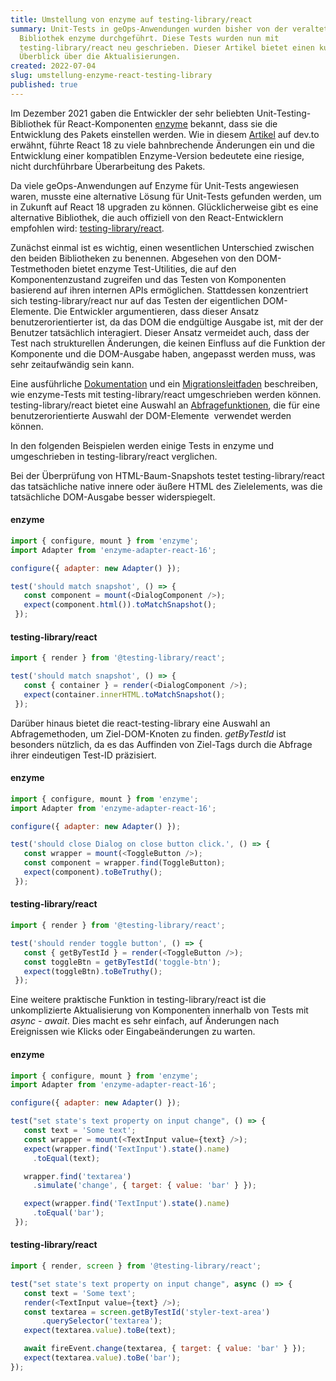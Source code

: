 ```yaml
---
title: Umstellung von enzyme auf testing-library/react
summary: Unit-Tests in geOps-Anwendungen wurden bisher von der veralteten
  Bibliothek enzyme durchgeführt. Diese Tests wurden nun mit
  testing-library/react neu geschrieben. Dieser Artikel bietet einen kurzen
  Überblick über die Aktualisierungen.
created: 2022-07-04
slug: umstellung-enzyme-react-testing-library
published: true
---
```

Im Dezember 2021 gaben die Entwickler der sehr beliebten Unit-Testing-Bibliothek für React-Komponenten [enzyme](https://enzymejs.github.io/enzyme/) bekannt, dass sie die Entwicklung des Pakets einstellen werden. Wie in diesem [Artikel](https://dev.to/wojtekmaj/enzyme-is-dead-now-what-ekl) auf dev.to erwähnt, führte React 18 zu viele bahnbrechende Änderungen ein und die Entwicklung einer kompatiblen Enzyme-Version bedeutete eine riesige, nicht durchführbare Überarbeitung des Pakets.

Da viele geOps-Anwendungen auf Enzyme für Unit-Tests angewiesen waren, musste eine alternative Lösung für Unit-Tests gefunden werden, um in Zukunft auf React 18 upgraden zu können. Glücklicherweise gibt es eine alternative Bibliothek, die auch offiziell von den React-Entwicklern empfohlen wird: [testing-library/react](https://testing-library.com/react).

Zunächst einmal ist es wichtig, einen wesentlichen Unterschied zwischen den beiden Bibliotheken zu benennen. Abgesehen von den DOM-Testmethoden bietet enzyme Test-Utilities, die auf den Komponentenzustand zugreifen und das Testen von Komponenten basierend auf ihren internen APIs ermöglichen. Stattdessen konzentriert sich testing-library/react nur auf das Testen der eigentlichen DOM-Elemente. Die Entwickler argumentieren, dass dieser Ansatz benutzerorientierter ist, da das DOM die endgültige Ausgabe ist, mit der der Benutzer tatsächlich interagiert. Dieser Ansatz vermeidet auch, dass der Test nach strukturellen Änderungen, die keinen Einfluss auf die Funktion der Komponente und die DOM-Ausgabe haben, angepasst werden muss, was sehr zeitaufwändig sein kann.

Eine ausführliche [Dokumentation](https://testing-library.com/docs/react-testing-library/intro/) und ein [Migrationsleitfaden](https://testing-library.com/docs/react-testing-library/migrate-from-enzyme) beschreiben, wie enzyme-Tests mit testing-library/react umgeschrieben werden können. testing-library/react bietet eine Auswahl an [Abfragefunktionen](https://testing-library.com/docs/queries/about), die für eine benutzerorientierte Auswahl der DOM-Elemente  verwendet werden können. 

In den folgenden Beispielen werden einige Tests in enzyme und umgeschrieben in testing-library/react verglichen.

Bei der Überprüfung von HTML-Baum-Snapshots testet testing-library/react das tatsächliche native innere oder äußere HTML des Zielelements, was die tatsächliche DOM-Ausgabe besser widerspiegelt.

#### enzyme

```js
import { configure, mount } from 'enzyme';
import Adapter from 'enzyme-adapter-react-16';

configure({ adapter: new Adapter() });

test('should match snapshot', () => {
   const component = mount(<DialogComponent />);
   expect(component.html()).toMatchSnapshot();
 });
```

#### testing-library/react

```js
import { render } from '@testing-library/react';

test('should match snapshot', () => {
   const { container } = render(<DialogComponent />);
   expect(container.innerHTML.toMatchSnapshot();
 });
```



Darüber hinaus bietet die react-testing-library eine Auswahl an Abfragemethoden, um Ziel-DOM-Knoten zu finden. *getByTestId* ist besonders nützlich, da es das Auffinden von Ziel-Tags durch die Abfrage ihrer eindeutigen Test-ID präzisiert.

#### enzyme

```js
import { configure, mount } from 'enzyme';
import Adapter from 'enzyme-adapter-react-16';

configure({ adapter: new Adapter() });

test('should close Dialog on close button click.', () => {
   const wrapper = mount(<ToggleButton />);
   const component = wrapper.find(ToggleButton);
   expect(component).toBeTruthy();
 });
```

#### testing-library/react

```js
import { render } from '@testing-library/react';

test('should render toggle button', () => {
   const { getByTestId } = render(<ToggleButton />);
   const toggleBtn = getByTestId('toggle-btn');
   expect(toggleBtn).toBeTruthy();
 });
```



Eine weitere praktische Funktion in testing-library/react ist die unkomplizierte Aktualisierung von Komponenten innerhalb von Tests mit *async - await*. Dies macht es sehr einfach, auf Änderungen nach Ereignissen wie Klicks oder Eingabeänderungen zu warten.

#### enzyme

```js
import { configure, mount } from 'enzyme';
import Adapter from 'enzyme-adapter-react-16';

configure({ adapter: new Adapter() });

test("set state's text property on input change", () => {
   const text = 'Some text';
   const wrapper = mount(<TextInput value={text} />);
   expect(wrapper.find('TextInput').state().name)
     .toEqual(text);

   wrapper.find('textarea')
     .simulate('change', { target: { value: 'bar' } });

   expect(wrapper.find('TextInput').state().name)
     .toEqual('bar');
 });
```

#### testing-library/react

```js
import { render, screen } from '@testing-library/react';

test("set state's text property on input change", async () => {
   const text = 'Some text';
   render(<TextInput value={text} />);
   const textarea = screen.getByTestId('styler-text-area')
       .querySelector('textarea');
   expect(textarea.value).toBe(text);

   await fireEvent.change(textarea, { target: { value: 'bar' } });
   expect(textarea.value).toBe('bar');
});
```